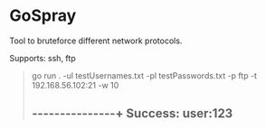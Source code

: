 # GoSpray
 Tool to bruteforce different network protocols.
 
 Supports: ssh, ftp
 
>go run . -ul testUsernames.txt -pl testPasswords.txt -p ftp -t 192.168.56.102:21 -w 10
>
>---------------+
>Success: user:123
>-------------------

